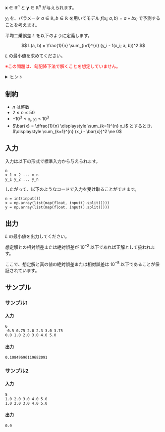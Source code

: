 $\boldsymbol{x} \in \mathbb{R}^n$ と $\boldsymbol{y} \in \mathbb{R}^n$ が与えられます。

$y_i$ を、パラメータ $a \in \mathbb{R}, b \in \mathbb{R}$ を用いてモデル $f(x_i; a, b) = a + b x_i$ で予測することを考えます。

平均二乗誤差 $L$ を以下のように定義します。

$$
L(a, b) = \frac{1}{n} \sum_{i=1}^{n} (y_i - f(x_i; a, b))^2
$$

$L$ の最小値を求めてください。

<span style="color: red; "> ※この問題は、勾配降下法で解くことを想定していません。
</span>

<details>
<summary>ヒント</summary>
実は線形回帰は、講義で紹介した二次関数の最小化と同じように、直接最小値を与えるパラメータを計算することができます。
まずはこの式を導出してプログラムに落とし込んでみましょう。
</details>

## 制約

- $n$ は整数
- $2 \leq n \leq 50$
- $-10^3 \leq x_i, y_i \leq 10^3$
- $\bar{x} = \dfrac{1}{n} \displaystyle \sum_{k=1}^{n} x_i$ とするとき、$\displaystyle \sum_{k=1}^{n} (x_i - \bar{x})^2 \ne 0$ 

## 入力
入力は以下の形式で標準入力から与えられます。

```plaintext
n
x_1 x_2 ... x_n
y_1 y_2 ... y_n
```

したがって、以下のようなコードで入力を受け取ることができます。

```python3
n = int(input())
x = np.array(list(map(float, input().split())))
y = np.array(list(map(float, input().split())))
```


## 出力

$L$ の最小値を出力してください。

想定解との相対誤差または絶対誤差が $10^{-2}$ 以下であれば正解として扱われます。

ここで、想定解と真の値の絶対誤差または相対誤差は $10^{-5}$ 以下であることが保証されています。

## サンプル



### サンプル1

#### 入力
```plaintext
6
-0.5 0.75 2.0 2.3 3.0 3.75
0.0 1.0 2.0 3.0 4.0 5.0
```

#### 出力
```plaintext
0.10849696119682091
```


### サンプル2

#### 入力
```plaintext
5
1.0 2.0 3.0 4.0 5.0
1.0 2.0 3.0 4.0 5.0
```

#### 出力
```plaintext
0.0
```
